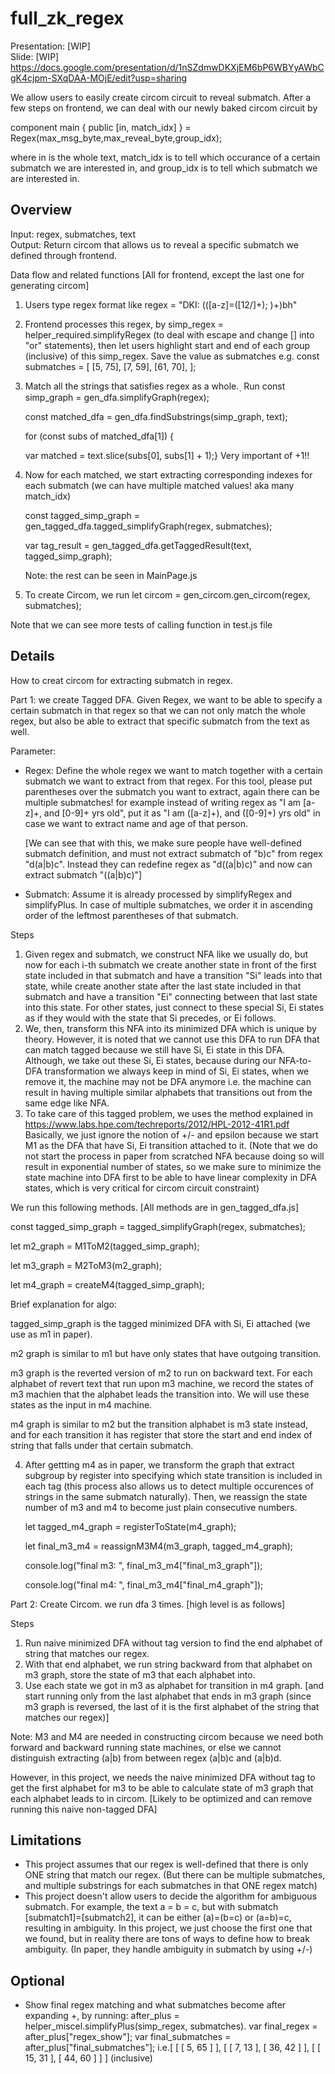 # full_zk_regex

Presentation: [WIP]  
Slide: [WIP] https://docs.google.com/presentation/d/1nSZdmwDKXjEM6bP6WBYyAWbCgK4cjpm-SXqDAA-MOjE/edit?usp=sharing

We allow users to easily create circom circuit to reveal submatch. After a few steps on frontend, we can deal with our newly baked circom circuit by

component main { public [in, match_idx] } = Regex(max_msg_byte,max_reveal_byte,group_idx);

where in is the whole text, match_idx is to tell which occurance of a certain submatch we are interested in, and group_idx is to tell which submatch we are interested in.

## Overview

Input: regex, submatches, text  
Output: Return circom that allows us to reveal a specific submatch we defined through frontend.

Data flow and related functions [All for frontend, except the last one for generating circom]

1. Users type regex format like regex = "DKI: (([a-z]=([12/]+); )+)bh"
2. Frontend processes this regex, by simp_regex = helper_required.simplifyRegex
   (to deal with escape and change [] into "or" statements), then let users highlight start and end of each group (inclusive) of this simp_regex. Save the value as submatches e.g.
   const submatches = [
   [5, 75],
   [7, 59],
   [61, 70],
   ];
3. Match all the strings that satisfies regex as a whole. ฺ
   Run
   const simp_graph = gen_dfa.simplifyGraph(regex);

   const matched_dfa = gen_dfa.findSubstrings(simp_graph, text);

   for (const subs of matched_dfa[1]) {

   var matched = text.slice(subs[0], subs[1] + 1);} Very important of +1!!

4. Now for each matched, we start extracting corresponding indexes for each submatch (we can have multiple matched values! aka many match_idx)

   const tagged_simp_graph = gen_tagged_dfa.tagged_simplifyGraph(regex, submatches);

   var tag_result = gen_tagged_dfa.getTaggedResult(text, tagged_simp_graph);

   Note: the rest can be seen in MainPage.js

5. To create Circom, we run
   let circom = gen_circom.gen_circom(regex, submatches);

Note that we can see more tests of calling function in test.js file

## Details

How to creat circom for extracting submatch in regex.

Part 1: we create Tagged DFA. Given Regex, we want to be able to specify a certain submatch in that regex so that we can not only match the whole regex, but also be able to extract that specific submatch from the text as well.

Parameter:

- Regex: Define the whole regex we want to match together with a certain submatch we want to extract from that regex. For this tool, please put parentheses over the submatch you want to extract, again there can be multiple submatches! for example instead of writing regex as "I am [a-z]+, and [0-9]+ yrs old", put it as "I am ([a-z]+), and ([0-9]+) yrs old" in case we want to extract name and age of that person.

  [We can see that with this, we make sure people have well-defined submatch definition, and must not extract submatch of "b)c" from regex "d(a|b)c". Instead they can redefine regex as "d((a|b)c)" and now can extract submatch "((a|b)c)"]

- Submatch: Assume it is already processed by simplifyRegex and simplifyPlus. In case of multiple submatches, we order it in ascending order of the leftmost parentheses of that submatch.

Steps

1. Given regex and submatch, we construct NFA like we usually do, but now for each i-th submatch we create another state in front of the first state included in that submatch and have a transition "Si" leads into that state, while create another state after the last state included in that submatch and have a transition "Ei" connecting between that last state into this state. For other states, just connect to these special Si, Ei states as if they would with the state that Si precedes, or Ei follows.
2. We, then, transform this NFA into its minimized DFA which is unique by theory. However, it is noted that we cannot use this DFA to run DFA that can match tagged because we still have Si, Ei state in this DFA. Although, we take out these Si, Ei states, because during our NFA-to-DFA transformation we always keep in mind of Si, Ei states, when we remove it, the machine may not be DFA anymore i.e. the machine can result in having multiple similar alphabets that transitions out from the same edge like NFA.
3. To take care of this tagged problem, we uses the method explained in https://www.labs.hpe.com/techreports/2012/HPL-2012-41R1.pdf Basically, we just ignore the notion of +/- and epsilon because we start M1 as the DFA that have Si, Ei transition attached to it. (Note that we do not start the process in paper from scratched NFA because doing so will result in exponential number of states, so we make sure to minimize the state machine into DFA first to be able to have linear complexity in DFA states, which is very critical for circom circuit constraint)

We run this following methods. [All methods are in gen_tagged_dfa.js]

const tagged_simp_graph = tagged_simplifyGraph(regex, submatches);

let m2_graph = M1ToM2(tagged_simp_graph);

let m3_graph = M2ToM3(m2_graph);

let m4_graph = createM4(tagged_simp_graph);

Brief explanation for algo:

tagged_simp_graph is the tagged minimized DFA with Si, Ei attached (we use as m1 in paper).

m2 graph is similar to m1 but have only states that have outgoing transition.

m3 graph is the reverted version of m2 to run on backward text. For each alphabet of revert text that run upon m3 machine, we record the states of m3 machien that the alphabet leads the transition into. We will use these states as the input in m4 machine.

m4 graph is similar to m2 but the transition alphabet is m3 state instead, and for each transition it has register that store the start and end index of string that falls under that certain submatch.

4. After gettting m4 as in paper, we transform the graph that extract subgroup by register into specifying which state transition is included in each tag (this process also allows us to detect multiple occurences of strings in the same submatch naturally). Then, we reassign the state number of m3 and m4 to become just plain consecutive numbers.

   let tagged_m4_graph = registerToState(m4_graph);

   let final_m3_m4 = reassignM3M4(m3_graph, tagged_m4_graph);

   console.log("final m3: ", final_m3_m4["final_m3_graph"]);

   console.log("final m4: ", final_m3_m4["final_m4_graph"]);

Part 2: Create Circom. we run dfa 3 times. [high level is as follows]

Steps

1. Run naive minimized DFA without tag version to find the end alphabet of string that matches our regex.
2. With that end alphabet, we run string backward from that alphabet on m3 graph, store the state of m3 that each alphabet into.
3. Use each state we got in m3 as alphabet for transition in m4 graph. [and start running only from the last alphabet that ends in m3 graph (since m3 graph is reversed, the last of it is the first alphabet of the string that matches our regex)]

Note: M3 and M4 are needed in constructing circom because we need both forward and backward running state machines, or else we cannot distinguish extracting (a|b) from between regex (a|b)c and (a|b)d.

However, in this project, we needs the naive minimized DFA without tag to get the first alphabet for m3 to be able to calculate state of m3 graph that each alphabet leads to in circom.
[Likely to be optimized and can remove running this naive non-tagged DFA]

## Limitations

- This project assumes that our regex is well-defined that there is only ONE string that match our regex. (But there can be multiple submatches, and multiple substrings for each submatches in that ONE regex match)
- This project doesn't allow users to decide the algorithm for ambiguous submatch. For example, the text a = b = c, but with submatch [submatch1]=[submatch2], it can be either (a)=(b=c) or (a=b)=c, resulting in ambiguity. In this project, we just choose the first one that we found, but in reality there are tons of ways to define how to break ambiguity. (In paper, they handle ambiguity in submatch by using +/-)

## Optional

- Show final regex matching and what submatches become after expanding +, by running: after_plus = helper_miscel.simplifyPlus(simp_regex, submatches).
  var final_regex = after_plus["regex_show"];
  var final_submatches = after_plus["final_submatches"]; i.e.[
  [ [ 5, 65 ] ],
  [ [ 7, 13 ], [ 36, 42 ] ],
  [ [ 15, 31 ], [ 44, 60 ] ]
  ]
  (inclusive)
